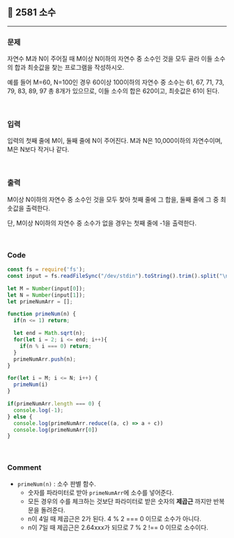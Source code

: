 ## 📮 2581 소수
---

### 문제
자연수 M과 N이 주어질 때 M이상 N이하의 자연수 중 소수인 것을 모두 골라 이들 소수의 합과 최솟값을 찾는 프로그램을 작성하시오.

예를 들어 M=60, N=100인 경우 60이상 100이하의 자연수 중 소수는 61, 67, 71, 73, 79, 83, 89, 97 총 8개가 있으므로, 이들 소수의 합은 620이고, 최솟값은 61이 된다.

<br />

### 입력
입력의 첫째 줄에 M이, 둘째 줄에 N이 주어진다.
M과 N은 10,000이하의 자연수이며, M은 N보다 작거나 같다.

<br />

### 출력
M이상 N이하의 자연수 중 소수인 것을 모두 찾아 첫째 줄에 그 합을, 둘째 줄에 그 중 최솟값을 출력한다. 

단, M이상 N이하의 자연수 중 소수가 없을 경우는 첫째 줄에 -1을 출력한다.

<br />

### Code
```javascript
const fs = require('fs');
const input = fs.readFileSync("/dev/stdin").toString().trim().split("\n");

let M = Number(input[0]);
let N = Number(input[1]);
let primeNumArr = [];

function primeNum(n) {
  if(n <= 1) return;

  let end = Math.sqrt(n);
  for(let i = 2; i <= end; i++){
    if(n % i === 0) return;
  }
  primeNumArr.push(n);
}

for(let i = M; i <= N; i++) {
  primeNum(i)
}

if(primeNumArr.length === 0) {
  console.log(-1);
} else {
  console.log(primeNumArr.reduce((a, c) => a + c))
  console.log(primeNumArr[0])
}
```

<br />

### Comment
* `primeNum(n)` : 소수 판별 함수.
  * 숫자를 파라미터로 받아 `primeNumArr`에 소수를 넣어준다. 
  * 모든 경우의 수를 체크하는 것보단 파라미터로 받은 숫자의 **제곱근** 까지만 반복문을 돌려준다. 
  * n이 4일 때 제곱근은 2가 된다. 4 % 2 === 0 이므로 소수가 아니다. 
  * n이 7일 때 제곱근은 2.64xxx가 되므로 7 % 2 !== 0 이므로 소수이다. 